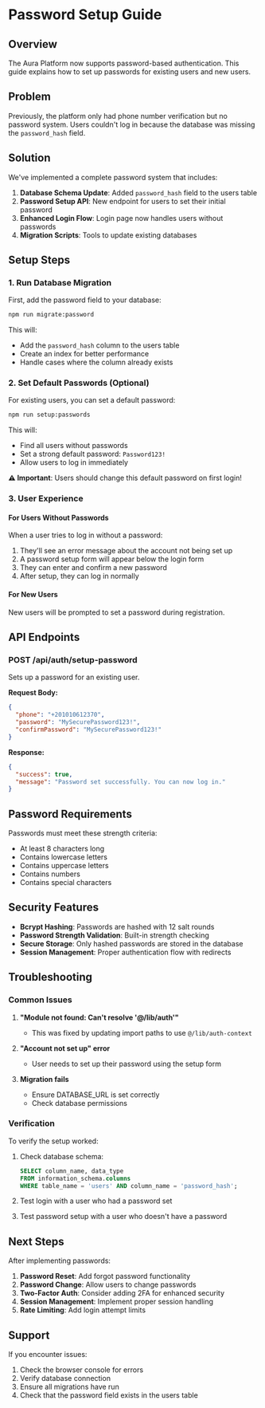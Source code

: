 # Password Setup Guide

## Overview

The Aura Platform now supports password-based authentication. This guide explains how to set up passwords for existing users and new users.

## Problem

Previously, the platform only had phone number verification but no password system. Users couldn't log in because the database was missing the `password_hash` field.

## Solution

We've implemented a complete password system that includes:

1. **Database Schema Update**: Added `password_hash` field to the users table
2. **Password Setup API**: New endpoint for users to set their initial password
3. **Enhanced Login Flow**: Login page now handles users without passwords
4. **Migration Scripts**: Tools to update existing databases

## Setup Steps

### 1. Run Database Migration

First, add the password field to your database:

```bash
npm run migrate:password
```

This will:
- Add the `password_hash` column to the users table
- Create an index for better performance
- Handle cases where the column already exists

### 2. Set Default Passwords (Optional)

For existing users, you can set a default password:

```bash
npm run setup:passwords
```

This will:
- Find all users without passwords
- Set a strong default password: `Password123!`
- Allow users to log in immediately

**⚠️ Important**: Users should change this default password on first login!

### 3. User Experience

#### For Users Without Passwords

When a user tries to log in without a password:

1. They'll see an error message about the account not being set up
2. A password setup form will appear below the login form
3. They can enter and confirm a new password
4. After setup, they can log in normally

#### For New Users

New users will be prompted to set a password during registration.

## API Endpoints

### POST /api/auth/setup-password

Sets up a password for an existing user.

**Request Body:**
```json
{
  "phone": "+201010612370",
  "password": "MySecurePassword123!",
  "confirmPassword": "MySecurePassword123!"
}
```

**Response:**
```json
{
  "success": true,
  "message": "Password set successfully. You can now log in."
}
```

## Password Requirements

Passwords must meet these strength criteria:
- At least 8 characters long
- Contains lowercase letters
- Contains uppercase letters
- Contains numbers
- Contains special characters

## Security Features

- **Bcrypt Hashing**: Passwords are hashed with 12 salt rounds
- **Password Strength Validation**: Built-in strength checking
- **Secure Storage**: Only hashed passwords are stored in the database
- **Session Management**: Proper authentication flow with redirects

## Troubleshooting

### Common Issues

1. **"Module not found: Can't resolve '@/lib/auth'"**
   - This was fixed by updating import paths to use `@/lib/auth-context`

2. **"Account not set up" error**
   - User needs to set up their password using the setup form

3. **Migration fails**
   - Ensure DATABASE_URL is set correctly
   - Check database permissions

### Verification

To verify the setup worked:

1. Check database schema:
   ```sql
   SELECT column_name, data_type 
   FROM information_schema.columns 
   WHERE table_name = 'users' AND column_name = 'password_hash';
   ```

2. Test login with a user who had a password set

3. Test password setup with a user who doesn't have a password

## Next Steps

After implementing passwords:

1. **Password Reset**: Add forgot password functionality
2. **Password Change**: Allow users to change passwords
3. **Two-Factor Auth**: Consider adding 2FA for enhanced security
4. **Session Management**: Implement proper session handling
5. **Rate Limiting**: Add login attempt limits

## Support

If you encounter issues:

1. Check the browser console for errors
2. Verify database connection
3. Ensure all migrations have run
4. Check that the password field exists in the users table 